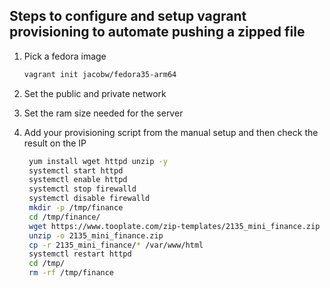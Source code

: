## Steps to configure and setup vagrant provisioning to automate pushing a zipped file

1. Pick a fedora image

    ```bash
    vagrant init jacobw/fedora35-arm64
    ```

2. Set the public and private network

3. Set the ram size needed for the server

4. Add your provisioning script from the manual setup and then check the result on the IP

   ```bash
    yum install wget httpd unzip -y
    systemctl start httpd
    systemctl enable httpd
    systemctl stop firewalld
    systemctl disable firewalld
    mkdir -p /tmp/finance
    cd /tmp/finance/
    wget https://www.tooplate.com/zip-templates/2135_mini_finance.zip
    unzip -o 2135_mini_finance.zip
    cp -r 2135_mini_finance/* /var/www/html
    systemctl restart httpd
    cd /tmp/
    rm -rf /tmp/finance
    ```
